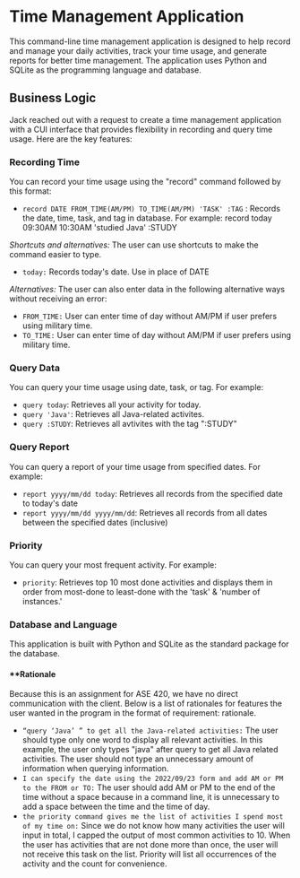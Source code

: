 # Time Management Application
This command-line time management application is designed to help record and manage your daily activities, track your time usage, and generate reports for better time management. The application uses Python and SQLite as the programming language and database.

## Business Logic
Jack reached out with a request to create a time management application with a CUI interface that provides flexibility in recording and query time usage. Here are the key features: 

### Recording Time
You can record your time usage using the "record" command followed by this format:

* `record DATE FROM_TIME(AM/PM) TO_TIME(AM/PM) 'TASK' :TAG` : Records the date, time, task, and tag in database. For example: record today 09:30AM 10:30AM 'studied Java' :STUDY

_Shortcuts and alternatives:_
The user can use shortcuts to make the command easier to type.

* `today:` Records today's date. Use in place of DATE

_Alternatives:_
The user can also enter data in the following alternative ways without receiving an error:

* `FROM_TIME:` User can enter time of day without AM/PM if user prefers using military time.
* `TO_TIME:` User can enter time of day without AM/PM if user prefers using military time.


### Query Data
You can query your time usage using date, task, or tag.
For example:

* `query today`: Retrieves all your activity for today.
* `query 'Java'`: Retrieves all Java-related activites.
* `query :STUDY`: Retrieves all avtivites with the tag ":STUDY"

### Query Report
You can query a report of your time usage from specified dates.
For example:

* `report yyyy/mm/dd today`: Retrieves all records from the specified date to today's date
* `report yyyy/mm/dd yyyy/mm/dd`: Retrieves all records from all dates between the specified dates (inclusive)

### Priority
You can query your most frequent activity.
For example:

* `priority`: Retrieves top 10 most done activities and displays them in order from most-done to least-done with the 'task' & 'number of instances.'


### Database and Language
This application is built with Python and SQLite as the standard package for the database.


#### **Rationale
Because this is an assignment for ASE 420, we have no direct communication with the client. Below is a list of rationales for features the user wanted in the program in the format of requirement: rationale.

* `“query ‘Java’ ” to get all the Java-related activities:` The user should type only one word to display all relevant activities. In this example, the user only types "java" after query to get all Java related activities. The user should not type an unnecessary amount of information when querying information.
* `I can specify the date using the 2022/09/23 form and add AM or PM to the FROM or TO:` The user should add AM or PM to the end of the time without a space because in a command line, it is unnecessary to add a space between the time and the time of day.
* `the priority command gives me the list of activities I spend most of my time on:` Since we do not know how many activities the user will input in total, I capped the output of most common activities to 10. When the user has activities that are not done more than once, the user will not receive this task on the list. Priority will list all occurrences of the activity and the count for convenience. 


